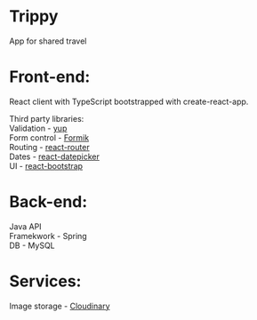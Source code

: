 # Trippy
App for shared travel

# Front-end:
React client with TypeScript bootstrapped with create-react-app.
  
Third party libraries:
<br/>
Validation - [yup](https://github.com/jquense/yup)
<br/>
Form control - [Formik](https://github.com/jaredpalmer/formik)
<br/>
Routing - [react-router](https://github.com/ReactTraining/react-router)
<br/>
Dates - [react-datepicker](https://github.com/Hacker0x01/react-datepicker)
<br/>
UI - [react-bootstrap](https://github.com/react-bootstrap/react-bootstrap)
<br/>

# Back-end:
Java API
<br/>
Framekwork - Spring
<br/>
DB - MySQL
<br/>

# Services:
Image storage - [Cloudinary](https://cloudinary.com/)
